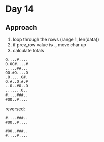 # Day 14

## Approach

1. loop through the rows (range 1, len(data))
1. if prev_row value is ., move char up
1. calculate totals

```text
O....#....
O.OO#....#
.....##...
OO.#O....O
.O.....O#.
O.#..O.#.#
..O..#O..O
.......O..
#....###..
#OO..#....
```

reversed:

```text
#....###..
#OO..#....

#OO..###..
#....#....
```

